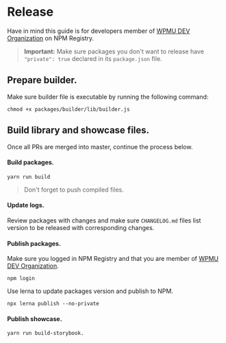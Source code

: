 # Release

Have in mind this guide is for developers member of [WPMU DEV Organization](https://www.npmjs.com/package/@wpmudev/shared-ui/) on NPM Registry.

> **Important:** Make sure packages you don't want to release have `"private": true` declared in its `package.json` file.

## Prepare builder.

Make sure builder file is executable by running the following command:

```
chmod +x packages/builder/lib/builder.js
```

## Build library and showcase files.

Once all PRs are merged into master, continue the process below.

#### Build packages.

```
yarn run build
```

> Don't forget to push compiled files.

#### Update logs.

Review packages with changes and make sure `CHANGELOG.md` files list version to be released with corresponding changes.

#### Publish packages.

Make sure you logged in NPM Registry and that you are member of [WPMU DEV Organization](https://www.npmjs.com/package/@wpmudev/shared-ui/).

```
npm login
```

Use lerna to update packages version and publish to NPM.

```
npx lerna publish --no-private
```

#### Publish showcase.

```
yarn run build-storybook.
```